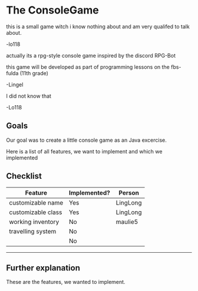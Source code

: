 # The ConsoleGame
this is a small game witch i know nothing about and am very qualifed to talk about.

-lo118


actually its a rpg-style console game inspired by the discord RPG-Bot

this game will be developed as part of programming lessons on the fbs-fulda (11th grade)

-Lingel

I did not know that

-Lo118

## Goals
Our goal was to create a little console game as an Java excercise.

Here is a list of all features, we want to implement and which we implemented 

## Checklist
|Feature |Implemented?|Person|
|---|---|---|
|customizable name|Yes|LingLong|
|customizable class|Yes|LingLong|
|working inventory|No|maulie5|
|travelling system|No||
||No||

***

## Further explanation

These are the features, we wanted to implement. 
